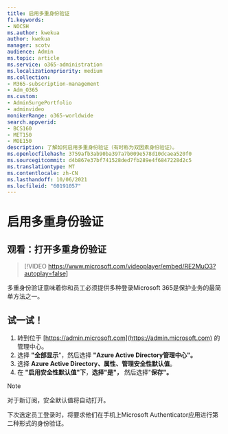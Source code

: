```yaml
---
title: 启用多重身份验证
f1.keywords:
- NOCSH
ms.author: kwekua
author: kwekua
manager: scotv
audience: Admin
ms.topic: article
ms.service: o365-administration
ms.localizationpriority: medium
ms.collection:
- M365-subscription-management
- Adm_O365
ms.custom:
- AdminSurgePortfolio
- adminvideo
monikerRange: o365-worldwide
search.appverid:
- BCS160
- MET150
- MOE150
description: 了解如何启用多重身份验证（有时称为双因素身份验证）。
ms.openlocfilehash: 3759afb3ab90ba397a7b009e578d10dcaea520f0
ms.sourcegitcommit: d4b867e37bf741528ded7fb289e4f6847228d2c5
ms.translationtype: MT
ms.contentlocale: zh-CN
ms.lasthandoff: 10/06/2021
ms.locfileid: "60191057"
---
```

# <a name="turn-on-multifactor-authentication"></a>启用多重身份验证

## <a name="watch-turn-on-multifactor-authentication"></a>观看：打开多重身份验证

> [!VIDEO https://www.microsoft.com/videoplayer/embed/RE2MuO3?autoplay=false]

多重身份验证意味着你和员工必须提供多种登录Microsoft 365是保护业务的最简单方法之一。

## <a name="try-it"></a>试一试！

1. 转到位于 [https://admin.microsoft.com](https://admin.microsoft.com) 的管理中心。
1. 选择 **"全部显示**"，然后选择 **"Azure Active Directory管理中心"。**
1. 选择 **Azure Active Directory、****属性****、管理安全性默认值**。
1. 在 **"启用安全性默认值"下**，**选择"是"，** 然后选择"**保存"。**

> [!NOTE]
> 对于新订阅，安全默认值将自动打开。

下次选定员工登录时，将要求他们在手机上Microsoft Authenticator应用进行第二种形式的身份验证。
